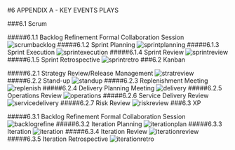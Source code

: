 #6 APPENDIX A - KEY EVENTS PLAYS

###6.1 Scrum

#####6.1.1 Backlog Refinement Formal Collaboration Session
![scrumbacklog](scrumbacklog.jpg)
#####6.1.2 Sprint Planning
![sprintplanning](sprintplanning.jpg)
#####6.1.3 Sprint Execution
![sprintexecution](sprintexecution.jpg)
#####6.1.4 Sprint Review
![sprintreview](sprintreview.jpg)
#####6.1.5 Sprint Retrospective
![sprintretro](sprintretro.jpg)
###6.2 Kanban

#####6.2.1 Strategy Review/Release Management 
![stratreview](stratreview.jpg)
#####6.2.2 Stand-up
![standup](standup.jpg)
#####6.2.3 Replenishment Meeting
![replenish](replenish.jpg)
#####6.2.4 Delivery Planning Meeting
![delivery](delivery.jpg)
#####6.2.5 Operations Review
![operations](operations.jpg)
#####6.2.6 Service Delivery Review
![servicedelivery](servicedelivery.jpg)
#####6.2.7 Risk Review
![riskreview](riskreview.jpg)
###6.3 XP

#####6.3.1 Backlog Refinement Formal Collaboration Session
![backlogrefine](backlogrefine.jpg)
#####6.3.2 Iteration Planning
![iterationplan](iterationplan.jpg)
#####6.3.3 Iteration
![iteration](iteration.jpg)
#####6.3.4 Iteration Review
![iterationreview](iterationreview.jpg)
#####6.3.5 Iteration Retrospective
![iterationretro](iterationretro.jpg)



















